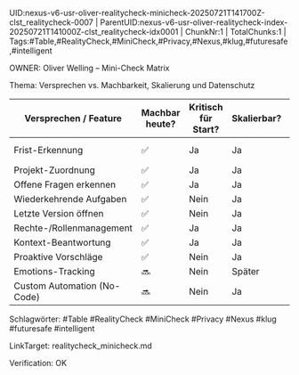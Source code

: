 UID:nexus-v6-usr-oliver-realitycheck-minicheck-20250721T141700Z-clst_realitycheck-0007 | ParentUID:nexus-v6-usr-oliver-realitycheck-index-20250721T141000Z-clst_realitycheck-idx0001 | ChunkNr:1 | TotalChunks:1 | Tags:#Table,#RealityCheck,#MiniCheck,#Privacy,#Nexus,#klug,#futuresafe,#intelligent

OWNER: Oliver Welling – Mini-Check Matrix

Thema: Versprechen vs. Machbarkeit, Skalierung und Datenschutz

| Versprechen / Feature           | Machbar heute? | Kritisch für Start? | Skalierbar? | Datenschutz/DSGVO      |
|---------------------------------|----------------|---------------------|-------------|------------------------|
| Frist-Erkennung                 | ✅             | Ja                  | Ja          | ✅ lokal/Cloud-basiert  |
| Projekt-Zuordnung               | ✅             | Ja                  | Ja          | ✅                     |
| Offene Fragen erkennen          | ✅             | Ja                  | Ja          | ✅                     |
| Wiederkehrende Aufgaben         | ✅             | Nein                | Ja          | ✅                     |
| Letzte Version öffnen           | ✅             | Nein                | Ja          | ✅                     |
| Rechte-/Rollenmanagement        | ✅             | Ja                  | Ja          | ✅ user-controlled     |
| Kontext-Beantwortung            | ✅             | Ja                  | Ja          | ✅ Quellen-gestützt     |
| Proaktive Vorschläge            | ✅             | Nein                | Ja          | ✅                     |
| Emotions-Tracking               | 🔜             | Nein                | Später      | ✅                     |
| Custom Automation (No-Code)     | 🔜             | Nein                | Ja          | ✅                     |

Schlagwörter: #Table #RealityCheck #MiniCheck #Privacy #Nexus #klug #futuresafe #intelligent

LinkTarget: realitycheck_minicheck.md  

Verification: OK

